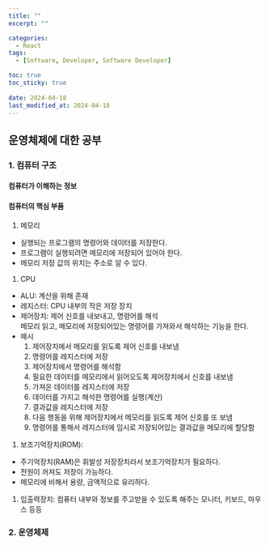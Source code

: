 ```yaml
---
title: ""
excerpt: ""

categories:
  - React
tags:
  - [Software, Developer, Software Developer]

toc: true
toc_sticky: true
 
date: 2024-04-18
last_modified_at: 2024-04-18
---
```


## 운영체제에 대한 공부

### 1. 컴퓨터 구조
#### 컴퓨터가 이해하는 정보
#### 컴퓨터의 핵심 부품
1. 메모리
  - 실행되는 프로그램의 명령어와 데이터를 저장한다.
  - 프로그램이 실행되려면 메모리에 저장되어 있어야 한다.
  - 메모리 저장 값의 위치는 주소로 알 수 있다.
1. CPU
  - ALU: 계산을 위해 존재
  - 레지스터: CPU 내부의 작은 저장 장치
  - 제어장치: 제어 신호를 내보내고, 명령어를 해석     
    메모리 읽고, 메모리에 저장되어있는 명령어를 가져와서 해석하는 기능을 한다.
  - 예시
    1. 제어장치에서 메모리를 읽도록 제어 신호를 내보냄
    1. 명령어를 레지스터에 저장
    1. 제어장치에서 명령어를 해석함
    1. 필요한 데이터를 메모리에서 읽어오도록 제어장치에서 신호를 내보냄
    1. 가져온 데이터를 레지스터에 저장
    1. 데이터를 가지고 해석한 명령어를 실행(계산)
    1. 결과값을 레지스터에 저장
    1. 다음 행동을 위해 제어장치에서 메모리를 읽도록 제어 신호를 또 보냄
    1. 명령어를 통해서 레지스터에 임시로 저장되어있는 결과값을 메모리에 할당함
1. 보조기억장치(ROM):
  - 주기억장치(RAM)은 휘발성 저장장치라서 보조기억장치가 필요하다.
  - 전원이 꺼져도 저장이 가능하다.
  - 메모리에 비해서 용량, 금액적으로 유리하다.
1. 입출력장치: 컴퓨터 내부와 정보를 주고받을 수 있도록 해주는 모니터, 키보드, 마우스 등등

### 2. 운영체제